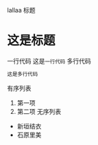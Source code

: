 lallaa 标题
# 这是标题
一行代码
这是`一行代码`
多行代码
 ```javascript
 这是多行代码
 ```
有序列表
 1. 第一项
 2. 第二项
无序列表
 * 新垣结衣
 * 石原里美
